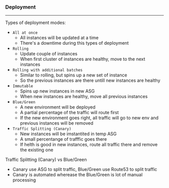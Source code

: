 ### Deployment

---

Types of deployment modes:

- `All at once`
  - All instances will be updated at a time
  - There's a downtime during this types of deployment
- `Rolling`
  - Update couple of instances
  - When first cluster of instances are healthy, move to the next instances
- `Rolling with additional batches`
  - Similar to rolling, but spins up a new set of instance
  - So the previous instances are there untill new instances are healthy
- `Immutable`
  - Spins up new instances in new ASG
  - When new instances are healthy, move all previous instances
- `Blue/Green`
  - A new environment will be deployed
  - A partial percentage of the traffic will route first
  - If the new environment goes right, all traffic will go to new env and previous instances will be removed
- `Traffic Splitting (Canary)`
  - New instances will be imstantited in temp ASG
  - A small percentange of trafffic goes there
  - If helth is good in new instances, route all traffic there and remove the existing one

Traffic Splitting (Canary) vs Blue/Green

- Canary use ASG to split traffic, Blue/Green use Route53 to split traffic
- Canary is automated wherease the Blue/Green is lot of manual processing
